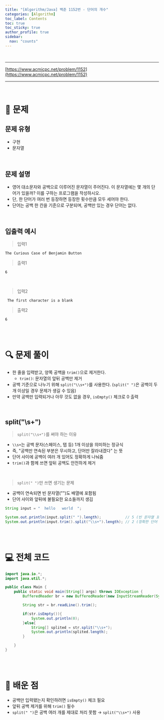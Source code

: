 ```yaml
---
title: "[Algorithm/Java] 백준 1152번 - 단어의 개수"
categories: [Algorithm]
toc_label: Contents
toc: true
toc_sticky: true
author_profile: true
sidebar:
  nav: "counts"
---
```


<br>

---

[https://www.acmicpc.net/problem/1152](https://www.acmicpc.net/problem/1152)

---

<br>

# 📌 문제

## 문제 유형

- 구현
- 문자열

<br>

## 문제 설명

- 영어 대소문자와 공백으로 이루어진 문자열이 주어진다. 이 문자열에는 몇 개의 단어가 있을까? 이를 구하는 프로그램을 작성하시오.
- 단, 한 단어가 여러 번 등장하면 등장한 횟수만큼 모두 세어야 한다.
- 단어는 공백 한 칸을 기준으로 구분되며, 공백만 있는 경우 단어는 없다.

<br>

## 입출력 예시

> 입력1

```
The Curious Case of Benjamin Button
```

> 출력1

```
6
```

<br>

> 입력2

```
 The first character is a blank
```

> 출력2

```
6
```

<br><br>

# 🔍 문제 풀이

- 한 줄을 입력받고, 양쪽 공백을 `trim()`으로 제거한다.
  - `trim()`: 문자열의 앞뒤 공백만 제거
- 공백 기준으로 나누기 위해 `split("\\s+")`를 사용한다. (`split(" ")`은 공백이 두 개 이상일 경우 문제가 생길 수 있음)
- 만약 공백만 입력되거나 아무 것도 없을 경우, `isEmpty()` 체크로 0 출력

<br>

## split("\\s+")

> `split("\\s+")`를 써야 하는 이유

- `\\s+`는 공백 문자(스페이스, 탭 등) 1개 이상을 의미하는 정규식
- 즉, "공백만 연속된 부분은 무시하고, 단어만 잘라내겠다" 는 뜻
- 단어 사이에 공백이 여러 개 있어도 정확하게 나눠줌
- `trim()`과 함께 쓰면 앞뒤 공백도 안전하게 제거

<br>

> `split(" ")`만 쓰면 생기는 문제

- 공백이 연속되면 빈 문자열("")도 배열에 포함됨
- 단어 사이와 앞뒤에 불필요한 요소들까지 생김

```java
String input = "  hello   world  ";

System.out.println(input.split(" ").length);           // 5 (빈 문자열 포함), ["", "", "hello", "", "", "world", "", ""]
System.out.println(input.trim().split("\\s+").length); // 2 (정확한 단어 개수), ["hello", "world"]
```

<br><br>

# 💻 전체 코드

```java
import java.io.*;
import java.util.*;

public class Main {
    public static void main(String[] args) throws IOException {
        BufferedReader br = new BufferedReader(new InputStreamReader(System.in));

        String str = br.readLine().trim();

        if(str.isEmpty()){
            System.out.println(0);
        }else{
            String[] splited = str.split("\\s+");
            System.out.println(splited.length);
        }

    }
}
```

<br><br>

# 💭 배운 점

- 공백만 입력됐는지 확인하려면 `isEmpty()` 체크 필요
- 앞뒤 공백 제거를 위해 `trim()` 필수
- `split(" ")`은 공백 여러 개를 제대로 처리 못함 → `split("\\s+")` 사용

<br>
